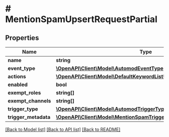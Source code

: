 # # MentionSpamUpsertRequestPartial

## Properties

Name | Type | Description | Notes
------------ | ------------- | ------------- | -------------
**name** | **string** |  | [optional]
**event_type** | [**\OpenAPI\Client\Model\AutomodEventType**](AutomodEventType.md) |  | [optional]
**actions** | [**\OpenAPI\Client\Model\DefaultKeywordListUpsertRequestActionsInner[]**](DefaultKeywordListUpsertRequestActionsInner.md) |  | [optional]
**enabled** | **bool** |  | [optional]
**exempt_roles** | **string[]** |  | [optional]
**exempt_channels** | **string[]** |  | [optional]
**trigger_type** | [**\OpenAPI\Client\Model\AutomodTriggerType**](AutomodTriggerType.md) |  | [optional]
**trigger_metadata** | [**\OpenAPI\Client\Model\MentionSpamTriggerMetadata**](MentionSpamTriggerMetadata.md) |  | [optional]

[[Back to Model list]](../../README.md#models) [[Back to API list]](../../README.md#endpoints) [[Back to README]](../../README.md)
